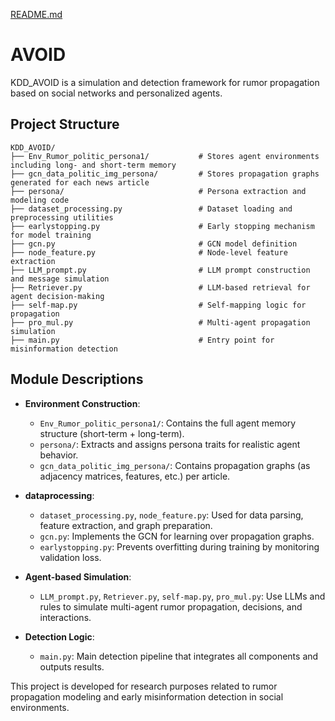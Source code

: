 [README.md](https://github.com/user-attachments/files/21563657/README.md)
# AVOID

KDD_AVOID is a simulation and detection framework for rumor propagation based on social networks and personalized agents. 

## Project Structure

```
KDD_AVOID/
├── Env_Rumor_politic_persona1/           # Stores agent environments including long- and short-term memory
├── gcn_data_politic_img_persona/         # Stores propagation graphs generated for each news article
├── persona/                              # Persona extraction and modeling code
├── dataset_processing.py                 # Dataset loading and preprocessing utilities
├── earlystopping.py                      # Early stopping mechanism for model training
├── gcn.py                                # GCN model definition
├── node_feature.py                       # Node-level feature extraction
├── LLM_prompt.py                         # LLM prompt construction and message simulation
├── Retriever.py                          # LLM-based retrieval for agent decision-making
├── self-map.py                           # Self-mapping logic for propagation
├── pro_mul.py                            # Multi-agent propagation simulation
├── main.py                               # Entry point for misinformation detection
```

## Module Descriptions

- **Environment Construction**:
  - `Env_Rumor_politic_persona1/`: Contains the full agent memory structure (short-term + long-term).
  - `persona/`: Extracts and assigns persona traits for realistic agent behavior.
  - `gcn_data_politic_img_persona/`: Contains propagation graphs (as adjacency matrices, features, etc.) per article.

- **dataprocessing**:
  - `dataset_processing.py`, `node_feature.py`: Used for data parsing, feature extraction, and graph preparation.
  - `gcn.py`: Implements the GCN for learning over propagation graphs.
  - `earlystopping.py`: Prevents overfitting during training by monitoring validation loss.

- **Agent-based Simulation**:
  - `LLM_prompt.py`, `Retriever.py`, `self-map.py`, `pro_mul.py`: Use LLMs and rules to simulate multi-agent rumor propagation, decisions, and interactions.

- **Detection Logic**:
  - `main.py`: Main detection pipeline that integrates all components and outputs results.




This project is developed for research purposes related to rumor propagation modeling and early misinformation detection in social environments.

